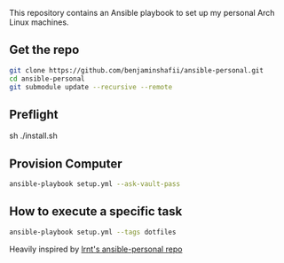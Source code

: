 This repository contains an Ansible playbook to set up my personal Arch Linux
machines.

## Get the repo
```sh
git clone https://github.com/benjaminshafii/ansible-personal.git
cd ansible-personal
git submodule update --recursive --remote
```


## Preflight
sh ./install.sh

## Provision Computer

```sh
ansible-playbook setup.yml --ask-vault-pass
```

## How to execute a specific task

```sh
ansible-playbook setup.yml --tags dotfiles

```

Heavily inspired by
[lrnt's ansible-personal repo](https://github.com/lrnt/ansible-personal)
